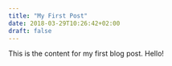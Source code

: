 ```yaml
---
title: "My First Post"
date: 2018-03-29T10:26:42+02:00
draft: false
---
```


This is the content for my first blog post. Hello!